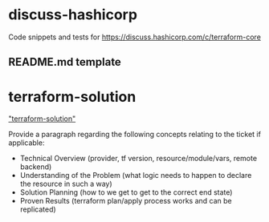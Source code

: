# discuss-hashicorp
Code snippets and tests for https://discuss.hashicorp.com/c/terraform-core

## README.md template

# terraform-solution 
["terraform-solution"](url)

Provide a paragraph regarding the following concepts relating to the ticket if applicable:
- Technical Overview (provider, tf version, resource/module/vars, remote backend)
- Understanding of the Problem (what logic needs to happen to declare the resource in such a way)
- Solution Planning (how to we get to get to the correct end state)
- Proven Results (terraform plan/apply process works and can be replicated)
